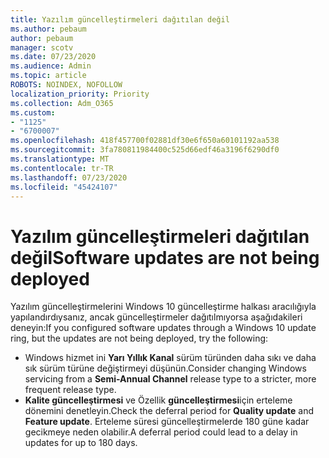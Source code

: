 ```yaml
---
title: Yazılım güncelleştirmeleri dağıtılan değil
ms.author: pebaum
author: pebaum
manager: scotv
ms.date: 07/23/2020
ms.audience: Admin
ms.topic: article
ROBOTS: NOINDEX, NOFOLLOW
localization_priority: Priority
ms.collection: Adm_O365
ms.custom:
- "1125"
- "6700007"
ms.openlocfilehash: 418f457700f02881df30e6f650a60101192aa538
ms.sourcegitcommit: 3fa780811984400c525d66edf46a3196f6290df0
ms.translationtype: MT
ms.contentlocale: tr-TR
ms.lasthandoff: 07/23/2020
ms.locfileid: "45424107"
---
```

# <a name="software-updates-are-not-being-deployed"></a><span data-ttu-id="75df1-102">Yazılım güncelleştirmeleri dağıtılan değil</span><span class="sxs-lookup"><span data-stu-id="75df1-102">Software updates are not being deployed</span></span>

<span data-ttu-id="75df1-103">Yazılım güncelleştirmelerini Windows 10 güncelleştirme halkası aracılığıyla yapılandırdıysanız, ancak güncelleştirmeler dağıtılmıyorsa aşağıdakileri deneyin:</span><span class="sxs-lookup"><span data-stu-id="75df1-103">If you configured software updates through a Windows 10 update ring, but the updates are not being deployed, try the following:</span></span>  

- <span data-ttu-id="75df1-104">Windows hizmet ini **Yarı Yıllık Kanal** sürüm türünden daha sıkı ve daha sık sürüm türüne değiştirmeyi düşünün.</span><span class="sxs-lookup"><span data-stu-id="75df1-104">Consider changing Windows servicing from a  **Semi-Annual Channel**  release type to a stricter, more frequent release type.</span></span>
- <span data-ttu-id="75df1-105">**Kalite güncelleştirmesi** ve Özellik **güncelleştirmesi**için erteleme dönemini denetleyin.</span><span class="sxs-lookup"><span data-stu-id="75df1-105">Check the deferral period for  **Quality update**  and  **Feature update**.</span></span> <span data-ttu-id="75df1-106">Erteleme süresi güncelleştirmelerde 180 güne kadar gecikmeye neden olabilir.</span><span class="sxs-lookup"><span data-stu-id="75df1-106">A deferral period could lead to a delay in updates for up to 180 days.</span></span>